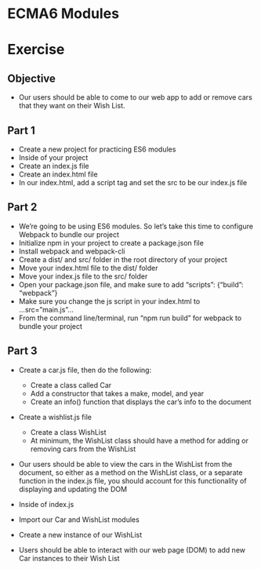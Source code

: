 # ECMA6 Modules
# Exercise

## Objective

- Our users should be able to come to our web app to add or remove cars that they want on their Wish List.

## Part 1

- Create a new project for practicing ES6 modules
- Inside of your project
- Create an index.js file
- Create an index.html file
- In our index.html, add a script tag and set the src to be our index.js file

## Part 2

- We’re going to be using ES6 modules. So let’s take this time to configure Webpack to bundle our project
- Initialize npm in your project to create a package.json file
- Install webpack and webpack-cli
- Create a dist/ and src/ folder in the root directory of your project
- Move your index.html file to the dist/ folder
- Move your index.js file to the src/ folder
- Open your package.json file, and make sure to add “scripts”: {“build”: “webpack”}
- Make sure you change the js script in your index.html to ...src=”main.js”...
- From the command line/terminal, run “npm run build” for webpack to bundle your project

## Part 3

- Create a car.js file, then do the following:
  - Create a class called Car
  - Add a constructor that takes a make, model, and year
  - Create an info() function that displays the car’s info to the document
- Create a wishlist.js file
  - Create a class WishList
  - At minimum, the WishList class should have a method for adding or removing cars from the WishList
- Our users should be able to view the cars in the WishList from the document, so either as a method on the WishList class, or a separate function in the index.js file, you should account for this functionality of displaying and updating the DOM

- Inside of index.js
- Import our Car and WishList modules
- Create a new instance of our WishList
- Users should be able to interact with our web page (DOM) to add new Car instances to their Wish List